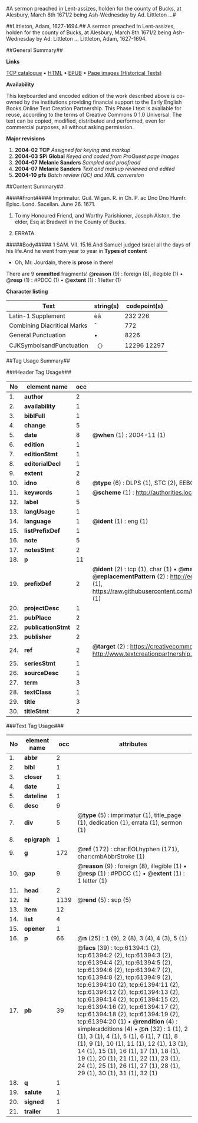#A sermon preached in Lent-assizes, holden for the county of Bucks, at Alesbury, March 8th 1671/2 being Ash-Wednesday by Ad. Littleton ...#

##Littleton, Adam, 1627-1694.##
A sermon preached in Lent-assizes, holden for the county of Bucks, at Alesbury, March 8th 1671/2 being Ash-Wednesday by Ad. Littleton ...
Littleton, Adam, 1627-1694.

##General Summary##

**Links**

[TCP catalogue](http://www.ota.ox.ac.uk/tcp/)  • 
[HTML](http://tei.it.ox.ac.uk/tcp/Texts-HTML/free/A48/A48734.html)  • 
[EPUB](http://tei.it.ox.ac.uk/tcp/Texts-EPUB/free/A48/A48734.epub) • 
[Page images (Historical Texts)](https://data.historicaltexts.jisc.ac.uk/view?pubId=eebo-12406203e&pageId=eebo-12406203e-61394-1)

**Availability**

This keyboarded and encoded edition of the
	       work described above is co-owned by the institutions
	       providing financial support to the Early English Books
	       Online Text Creation Partnership. This Phase I text is
	       available for reuse, according to the terms of Creative
	       Commons 0 1.0 Universal. The text can be copied,
	       modified, distributed and performed, even for
	       commercial purposes, all without asking permission.

**Major revisions**

1. __2004-02__ __TCP__ *Assigned for keying and markup*
1. __2004-03__ __SPi Global__ *Keyed and coded from ProQuest page images*
1. __2004-07__ __Melanie Sanders__ *Sampled and proofread*
1. __2004-07__ __Melanie Sanders__ *Text and markup reviewed and edited*
1. __2004-10__ __pfs__ *Batch review (QC) and XML conversion*

##Content Summary##

#####Front#####
Imprimatur. Guil. Wigan. R. in Ch. P. ac Dno Dno Humfr. Episc. Lond. Sacellan. June 26. 1671.
1. To my Honoured Friend, and Worthy Parishioner, Joseph Alston, the elder, Esq at Bradwell in the County of Bucks.

1. ERRATA.

#####Body#####
1 SAM. VII. 15.16.And Samuel judged Israel all the days of his life.And he went from year to year in
**Types of content**

  * Oh, Mr. Jourdain, there is **prose** in there!

There are 9 **ommitted** fragments! 
 @__reason__ (9) : foreign (8), illegible (1)  •  @__resp__ (1) : #PDCC (1)  •  @__extent__ (1) : 1 letter (1)

**Character listing**


|Text|string(s)|codepoint(s)|
|---|---|---|
|Latin-1 Supplement|èâ|232 226|
|Combining             Diacritical Marks|̄|772|
|General Punctuation|•|8226|
|CJKSymbolsandPunctuation|〈〉|12296 12297|

##Tag Usage Summary##

###Header Tag Usage###

|No|element name|occ|attributes|
|---|---|---|---|
|1.|__author__|2||
|2.|__availability__|1||
|3.|__biblFull__|1||
|4.|__change__|5||
|5.|__date__|8| @__when__ (1) : 2004-11 (1)|
|6.|__edition__|1||
|7.|__editionStmt__|1||
|8.|__editorialDecl__|1||
|9.|__extent__|2||
|10.|__idno__|6| @__type__ (6) : DLPS (1), STC (2), EEBO-CITATION (1), OCLC (1), VID (1)|
|11.|__keywords__|1| @__scheme__ (1) : http://authorities.loc.gov/ (1)|
|12.|__label__|5||
|13.|__langUsage__|1||
|14.|__language__|1| @__ident__ (1) : eng (1)|
|15.|__listPrefixDef__|1||
|16.|__note__|5||
|17.|__notesStmt__|2||
|18.|__p__|11||
|19.|__prefixDef__|2| @__ident__ (2) : tcp (1), char (1)  •  @__matchPattern__ (2) : ([0-9\-]+):([0-9IVX]+) (1), (.+) (1)  •  @__replacementPattern__ (2) : http://eebo.chadwyck.com/downloadtiff?vid=$1&page=$2 (1), https://raw.githubusercontent.com/textcreationpartnership/Texts/master/tcpchars.xml#$1 (1)|
|20.|__projectDesc__|1||
|21.|__pubPlace__|2||
|22.|__publicationStmt__|2||
|23.|__publisher__|2||
|24.|__ref__|2| @__target__ (2) : https://creativecommons.org/publicdomain/zero/1.0/ (1), http://www.textcreationpartnership.org/docs/. (1)|
|25.|__seriesStmt__|1||
|26.|__sourceDesc__|1||
|27.|__term__|3||
|28.|__textClass__|1||
|29.|__title__|3||
|30.|__titleStmt__|2||


###Text Tag Usage###

|No|element name|occ|attributes|
|---|---|---|---|
|1.|__abbr__|2||
|2.|__bibl__|1||
|3.|__closer__|1||
|4.|__date__|1||
|5.|__dateline__|1||
|6.|__desc__|9||
|7.|__div__|5| @__type__ (5) : imprimatur (1), title_page (1), dedication (1), errata (1), sermon (1)|
|8.|__epigraph__|1||
|9.|__g__|172| @__ref__ (172) : char:EOLhyphen (171), char:cmbAbbrStroke (1)|
|10.|__gap__|9| @__reason__ (9) : foreign (8), illegible (1)  •  @__resp__ (1) : #PDCC (1)  •  @__extent__ (1) : 1 letter (1)|
|11.|__head__|2||
|12.|__hi__|1139| @__rend__ (5) : sup (5)|
|13.|__item__|12||
|14.|__list__|4||
|15.|__opener__|1||
|16.|__p__|66| @__n__ (25) : 1 (9), 2 (8), 3 (4), 4 (3), 5 (1)|
|17.|__pb__|39| @__facs__ (39) : tcp:61394:1 (2), tcp:61394:2 (2), tcp:61394:3 (2), tcp:61394:4 (2), tcp:61394:5 (2), tcp:61394:6 (2), tcp:61394:7 (2), tcp:61394:8 (2), tcp:61394:9 (2), tcp:61394:10 (2), tcp:61394:11 (2), tcp:61394:12 (2), tcp:61394:13 (2), tcp:61394:14 (2), tcp:61394:15 (2), tcp:61394:16 (2), tcp:61394:17 (2), tcp:61394:18 (2), tcp:61394:19 (2), tcp:61394:20 (1)  •  @__rendition__ (4) : simple:additions (4)  •  @__n__ (32) : 1 (1), 2 (1), 3 (1), 4 (1), 5 (1), 6 (1), 7 (1), 8 (1), 9 (1), 10 (1), 11 (1), 12 (1), 13 (1), 14 (1), 15 (1), 16 (1), 17 (1), 18 (1), 19 (1), 20 (1), 21 (1), 22 (1), 23 (1), 24 (1), 25 (1), 26 (1), 27 (1), 28 (1), 29 (1), 30 (1), 31 (1), 32 (1)|
|18.|__q__|1||
|19.|__salute__|1||
|20.|__signed__|1||
|21.|__trailer__|1||
